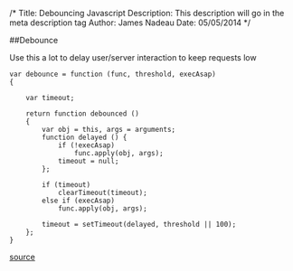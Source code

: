 /*
Title: Debouncing Javascript
Description: This description will go in the meta description tag
Author: James Nadeau
Date: 05/05/2014
*/

##Debounce

Use this a lot to delay user/server interaction to keep requests low

	var debounce = function (func, threshold, execAsap) 
	{
		
		var timeout;
		
		return function debounced () 
		{
			var obj = this, args = arguments;
			function delayed () {
				if (!execAsap)
					func.apply(obj, args);
				timeout = null; 
			};
		
			if (timeout)
				clearTimeout(timeout);
			else if (execAsap)
				func.apply(obj, args);
		
			timeout = setTimeout(delayed, threshold || 100); 
		};
	}




[source](http://unscriptable.com/2009/03/20/debouncing-javascript-methods/)


      
